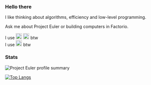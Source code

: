 ### Hello there

I like thinking about algorithms, efficiency and low-level programming.

Ask me about Project Euler or building computers in Factorio.

<p>
  I use <img title="Arch Linux" alt="Arch Linux" height="20" width="20" src="https://cdn.simpleicons.org/archlinux/1793D1" /> <img title="Hyprland" alt="Hyprland" height="20" width="20" src="https://cdn.simpleicons.org/hyprland/58E1FF" /> btw <br>
  I use <img title="Neovim" alt="Neovim" height="20" width="20" src="https://cdn.simpleicons.org/neovim/57A143" /> btw
</p>

### Stats
<img alt="Project Euler profile summary" src="https://projecteuler.net/profile/giodueck.png">

[![Top Langs](https://github-readme-stats.vercel.app/api/top-langs/?username=giodueck&theme=tokyonight&layout=compact)](https://github.com/anuraghazra/github-readme-stats)
